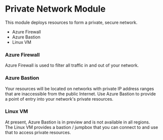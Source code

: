 # Private Network Module

This module deploys resources to form a private, secure network.

- Azure Firewall
- Azure Bastion
- Linux VM

### Azure Firewall

Azure Firewall is used to filter all traffic in and out of your network.

### Azure Bastion

Your resources will be located on networks with private IP address ranges that are inaccessible from the public Internet. Use Azure Bastion to provide a point of entry into your network's private resources.

### Linux VM

At present, Azure Bastion is in preview and is not available in all regions. The Linux VM provides a bastion / jumpbox that you can connect to and use that to access private resources.